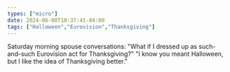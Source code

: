 ```yaml
---
types: ["micro"]
date: 2024-06-08T10:37:41-04:00
tags: ["Halloween","Eurovision","Thanksgiving"]
---
```

Saturday morning spouse conversations: "What if I dressed up as such-and-such Eurovision act for Thanksgiving?" "I know you meant Halloween, but I like the idea of Thanksgiving better."
